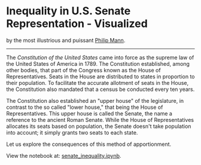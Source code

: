 # Inequality in U.S. Senate Representation - Visualized

by the most illustrious and puissant [Philip Mann](https://github.com/philmann7).

---

The *Constitution of the United States* came into force as the supreme law of the United States of America in 1789. The Constitution established, among other bodies, that part of the Congress known as the House of Representatives. Seats in the House are distributed to states in proportion to their population. To facilitate the accurate allotment of seats in the House, the Constitution also mandated that a census be conducted every ten years. 

The Constitution also established an "upper house" of the legislature, in contrast to the so called "lower house," that being the House of Representatives. This upper house is called the Senate, the name a reference to the ancient Roman Senate. While the House of Representatives allocates its seats based on population, the Senate doesn't take population into account; it simply grants two seats to each state.

Let us explore the consequences of this method of apportionment.

View the notebook at: [senate_inequality.ipynb](https://nbviewer.org/github/philmann7/senate-power/blob/main/senate_inequality.ipynb).
